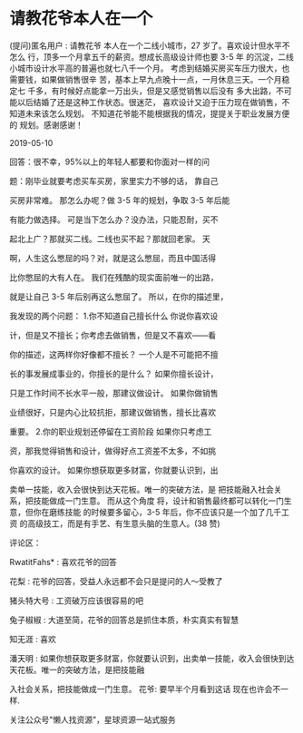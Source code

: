 # 请教花爷本人在一个

(提问)匿名用户 : 请教花爷 本人在一个二线小城市，27 岁了。喜欢设计但水平不怎么 行，顶多一个月拿五千的薪资。想成长高级设计师也要 3-5 年 的沉淀，二线小城市设计水平高的普遍也就七八千一个月。 考虑到结婚买房买车压力很大，也需要钱，如果做销售很辛 苦，基本上早九点晚十一点，一月休息三天。一个月稳定七 千多，有时候好点能拿一万出头，但是又感觉销售以后没有 多大出路，不可能以后结婚了还是这种工作状态。很迷茫， 喜欢设计又迫于压力现在做销售，不知道未来该怎么规划。 不知道花爷能不能根据我的情况，提提关于职业发展方便的 规划。感谢感谢！

2019-05-10

回答：很不幸，95%以上的年轻人都要和你面对一样的问

题：刚毕业就要考虑买车买房，家里实力不够的话， 靠自己

买房非常难。 那怎么办呢？做 3-5 年的规划，争取 3-5 年后能

有能力做选择。 可是当下怎么办？没办法，只能忍耐，买不

起北上广？那就买二线。二线也买不起？那就回老家。 天

啊，人生这么憋屈的吗？对，就是这么憋屈，而且中国活得

比你憋屈的大有人在。 我们在残酷的现实面前唯一的出路，

就是让自己 3-5 年后别再这么憋屈了。 所以，在你的描述里，

我发现的两个问题： 1.你不知道自己擅长什么 你说你喜欢设

计，但是又不擅长；你考虑去做销售，但是又不喜欢——看

你的描述，这两样你好像都不擅长？ 一个人是不可能把不擅

长的事发展成事业的，你擅长的是什么？ 如果你擅长设计，

只是工作时间不长水平一般，那建议做设计。 如果你做销售

业绩很好，只是内心比较抗拒，那建议做销售，擅长比喜欢

重要。 2.你的职业规划还停留在工资阶段 如果你只考虑工

资，那我觉得销售和设计，做得好点工资差不太多，不如挑

你喜欢的设计。 如果你想获取更多财富，你就要认识到，出

卖单一技能，收入会很快到达天花板。唯一的突破方法，是 把技能融入社会关系，把技能做成一门生意。 而从这个角度 将，设计和销售最终都可以转化一门生意，但你在磨练技能 的时候要多留心，3-5 年后，你不应该只是一个加了几千工资 的高级技工，而是有手艺、有生意头脑的生意人。(38 赞)

评论区：

RwatitFahs* : 喜欢花爷的回答

花梨 : 花爷的回答，受益人永远都不会只是提问的人～受教了

猪头特大号 : 工资破万应该很容易的吧

兔子椒椒 : 大道至简，花爷的回答总是抓住本质，朴实真实有智慧

知无涯 : 喜欢

潘天明 : 如果你想获取更多财富，你就要认识到，出卖单一技能，收入会很快到达天花板。唯一的突破方法，是把技能融

入社会关系，把技能做成一门生意。 花爷: 要早半个月看到这话 现在也许会不一样.

关注公众号"懒人找资源"，星球资源一站式服务